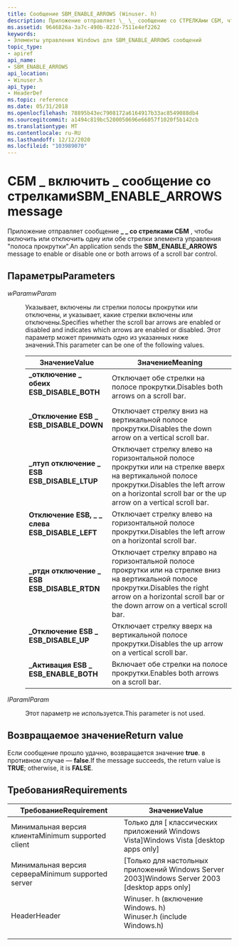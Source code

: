```yaml
---
title: Сообщение SBM_ENABLE_ARROWS (Winuser. h)
description: Приложение отправляет \_ \_ сообщение со СТРЕЛКАми СБМ, чтобы включить или отключить одну или обе стрелки элемента управления "полоса прокрутки".
ms.assetid: 9646826a-3a7c-490b-822d-7511e4ef2262
keywords:
- Элементы управления Windows для SBM_ENABLE_ARROWS сообщений
topic_type:
- apiref
api_name:
- SBM_ENABLE_ARROWS
api_location:
- Winuser.h
api_type:
- HeaderDef
ms.topic: reference
ms.date: 05/31/2018
ms.openlocfilehash: 78895b43ec7908172a6164917b33ac8549088db4
ms.sourcegitcommit: a1494c819bc5200050696e66057f1020f5b142cb
ms.translationtype: MT
ms.contentlocale: ru-RU
ms.lasthandoff: 12/12/2020
ms.locfileid: "103989070"
---
```

# <a name="sbm_enable_arrows-message"></a><span data-ttu-id="d9935-104">СБМ \_ включить \_ сообщение со стрелками</span><span class="sxs-lookup"><span data-stu-id="d9935-104">SBM\_ENABLE\_ARROWS message</span></span>

<span data-ttu-id="d9935-105">Приложение отправляет сообщение **\_ \_ со стрелками СБМ** , чтобы включить или отключить одну или обе стрелки элемента управления "полоса прокрутки".</span><span class="sxs-lookup"><span data-stu-id="d9935-105">An application sends the **SBM\_ENABLE\_ARROWS** message to enable or disable one or both arrows of a scroll bar control.</span></span>

## <a name="parameters"></a><span data-ttu-id="d9935-106">Параметры</span><span class="sxs-lookup"><span data-stu-id="d9935-106">Parameters</span></span>

<dl> <dt>

<span data-ttu-id="d9935-107">*wParam*</span><span class="sxs-lookup"><span data-stu-id="d9935-107">*wParam*</span></span> 
</dt> <dd>

<span data-ttu-id="d9935-108">Указывает, включены ли стрелки полосы прокрутки или отключены, и указывает, какие стрелки включены или отключены.</span><span class="sxs-lookup"><span data-stu-id="d9935-108">Specifies whether the scroll bar arrows are enabled or disabled and indicates which arrows are enabled or disabled.</span></span> <span data-ttu-id="d9935-109">Этот параметр может принимать одно из указанных ниже значений.</span><span class="sxs-lookup"><span data-stu-id="d9935-109">This parameter can be one of the following values.</span></span>



| <span data-ttu-id="d9935-110">Значение</span><span class="sxs-lookup"><span data-stu-id="d9935-110">Value</span></span>                                                                                                                                                                   | <span data-ttu-id="d9935-111">Значение</span><span class="sxs-lookup"><span data-stu-id="d9935-111">Meaning</span></span>                                                                                                    |
|-------------------------------------------------------------------------------------------------------------------------------------------------------------------------|------------------------------------------------------------------------------------------------------------|
| <span id="ESB_DISABLE_BOTH"></span><span id="esb_disable_both"></span><dl> <span data-ttu-id="d9935-112"><dt>**\_отключение \_ обеих**</dt></span><span class="sxs-lookup"><span data-stu-id="d9935-112"><dt>**ESB\_DISABLE\_BOTH**</dt></span></span> </dl> | <span data-ttu-id="d9935-113">Отключает обе стрелки на полосе прокрутки.</span><span class="sxs-lookup"><span data-stu-id="d9935-113">Disables both arrows on a scroll bar.</span></span><br/>                                                           |
| <span id="ESB_DISABLE_DOWN"></span><span id="esb_disable_down"></span><dl> <span data-ttu-id="d9935-114"><dt>**\_Отключение ESB \_**</dt></span><span class="sxs-lookup"><span data-stu-id="d9935-114"><dt>**ESB\_DISABLE\_DOWN**</dt></span></span> </dl> | <span data-ttu-id="d9935-115">Отключает стрелку вниз на вертикальной полосе прокрутки.</span><span class="sxs-lookup"><span data-stu-id="d9935-115">Disables the down arrow on a vertical scroll bar.</span></span><br/>                                               |
| <span id="ESB_DISABLE_LTUP"></span><span id="esb_disable_ltup"></span><dl> <span data-ttu-id="d9935-116"><dt>**\_лтуп отключение \_ ESB**</dt></span><span class="sxs-lookup"><span data-stu-id="d9935-116"><dt>**ESB\_DISABLE\_LTUP**</dt></span></span> </dl> | <span data-ttu-id="d9935-117">Отключает стрелку влево на горизонтальной полосе прокрутки или на стрелке вверх на вертикальной полосе прокрутки.</span><span class="sxs-lookup"><span data-stu-id="d9935-117">Disables the left arrow on a horizontal scroll bar or the up arrow on a vertical scroll bar.</span></span><br/>    |
| <span id="ESB_DISABLE_LEFT"></span><span id="esb_disable_left"></span><dl> <span data-ttu-id="d9935-118"><dt>**Отключение ESB, \_ \_ слева**</dt></span><span class="sxs-lookup"><span data-stu-id="d9935-118"><dt>**ESB\_DISABLE\_LEFT**</dt></span></span> </dl> | <span data-ttu-id="d9935-119">Отключает стрелку влево на горизонтальной полосе прокрутки.</span><span class="sxs-lookup"><span data-stu-id="d9935-119">Disables the left arrow on a horizontal scroll bar.</span></span><br/>                                             |
| <span id="ESB_DISABLE_RTDN"></span><span id="esb_disable_rtdn"></span><dl> <span data-ttu-id="d9935-120"><dt>**\_ртдн отключение \_ ESB**</dt></span><span class="sxs-lookup"><span data-stu-id="d9935-120"><dt>**ESB\_DISABLE\_RTDN**</dt></span></span> </dl> | <span data-ttu-id="d9935-121">Отключает стрелку вправо на горизонтальной полосе прокрутки или на стрелке вниз на вертикальной полосе прокрутки.</span><span class="sxs-lookup"><span data-stu-id="d9935-121">Disables the right arrow on a horizontal scroll bar or the down arrow on a vertical scroll bar.</span></span><br/> |
| <span id="ESB_DISABLE_UP"></span><span id="esb_disable_up"></span><dl> <span data-ttu-id="d9935-122"><dt>**\_Отключение ESB \_**</dt></span><span class="sxs-lookup"><span data-stu-id="d9935-122"><dt>**ESB\_DISABLE\_UP**</dt></span></span> </dl>       | <span data-ttu-id="d9935-123">Отключает стрелку вверх на вертикальной полосе прокрутки.</span><span class="sxs-lookup"><span data-stu-id="d9935-123">Disables the up arrow on a vertical scroll bar.</span></span><br/>                                                 |
| <span id="ESB_ENABLE_BOTH"></span><span id="esb_enable_both"></span><dl> <span data-ttu-id="d9935-124"><dt>**\_Активация ESB \_**</dt></span><span class="sxs-lookup"><span data-stu-id="d9935-124"><dt>**ESB\_ENABLE\_BOTH**</dt></span></span> </dl>    | <span data-ttu-id="d9935-125">Включает обе стрелки на полосе прокрутки.</span><span class="sxs-lookup"><span data-stu-id="d9935-125">Enables both arrows on a scroll bar.</span></span><br/>                                                            |



 

</dd> <dt>

<span data-ttu-id="d9935-126">*lParam*</span><span class="sxs-lookup"><span data-stu-id="d9935-126">*lParam*</span></span> 
</dt> <dd>

<span data-ttu-id="d9935-127">Этот параметр не используется.</span><span class="sxs-lookup"><span data-stu-id="d9935-127">This parameter is not used.</span></span>

</dd> </dl>

## <a name="return-value"></a><span data-ttu-id="d9935-128">Возвращаемое значение</span><span class="sxs-lookup"><span data-stu-id="d9935-128">Return value</span></span>

<span data-ttu-id="d9935-129">Если сообщение прошло удачно, возвращается значение **true**. в противном случае — **false**.</span><span class="sxs-lookup"><span data-stu-id="d9935-129">If the message succeeds, the return value is **TRUE**; otherwise, it is **FALSE**.</span></span>

## <a name="requirements"></a><span data-ttu-id="d9935-130">Требования</span><span class="sxs-lookup"><span data-stu-id="d9935-130">Requirements</span></span>



| <span data-ttu-id="d9935-131">Требование</span><span class="sxs-lookup"><span data-stu-id="d9935-131">Requirement</span></span> | <span data-ttu-id="d9935-132">Значение</span><span class="sxs-lookup"><span data-stu-id="d9935-132">Value</span></span> |
|-------------------------------------|----------------------------------------------------------------------------------------------------------|
| <span data-ttu-id="d9935-133">Минимальная версия клиента</span><span class="sxs-lookup"><span data-stu-id="d9935-133">Minimum supported client</span></span><br/> | <span data-ttu-id="d9935-134">Только для \[ классических приложений Windows Vista\]</span><span class="sxs-lookup"><span data-stu-id="d9935-134">Windows Vista \[desktop apps only\]</span></span><br/>                                                           |
| <span data-ttu-id="d9935-135">Минимальная версия сервера</span><span class="sxs-lookup"><span data-stu-id="d9935-135">Minimum supported server</span></span><br/> | <span data-ttu-id="d9935-136">\[Только для настольных приложений Windows Server 2003\]</span><span class="sxs-lookup"><span data-stu-id="d9935-136">Windows Server 2003 \[desktop apps only\]</span></span><br/>                                                     |
| <span data-ttu-id="d9935-137">Header</span><span class="sxs-lookup"><span data-stu-id="d9935-137">Header</span></span><br/>                   | <dl> <span data-ttu-id="d9935-138"><dt>Winuser. h (включение Windows. h)</dt></span><span class="sxs-lookup"><span data-stu-id="d9935-138"><dt>Winuser.h (include Windows.h)</dt></span></span> </dl> |



 

 






